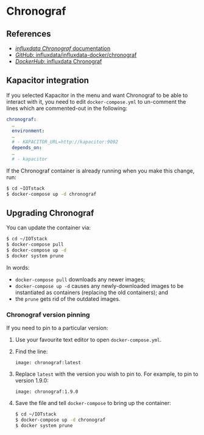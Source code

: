 # Chronograf
 
## <a name="references"> References </a>

- [*influxdata Chronograf* documentation](https://docs.influxdata.com/chronograf/)
- [*GitHub*: influxdata/influxdata-docker/chronograf](https://github.com/influxdata/influxdata-docker/tree/master/chronograf)
- [*DockerHub*: influxdata Chronograf](https://hub.docker.com/_/chronograf)

## <a name="kapacitorIntegration"> Kapacitor integration </a>

If you selected Kapacitor in the menu and want Chronograf to be able to interact with it, you need to edit `docker-compose.yml` to un-comment the lines which are commented-out in the following:

```yaml
chronograf:
  …
  environment:
  …
  # - KAPACITOR_URL=http://kapacitor:9092
  depends_on:
  …
  # - kapacitor
```

If the Chronograf container is already running when you make this change, run:

```bash
$ cd ~IOTstack
$ docker-compose up -d chronograf
```

## <a name="upgradingChronograf"> Upgrading Chronograf </a>

You can update the container via:

```bash
$ cd ~/IOTstack
$ docker-compose pull
$ docker-compose up -d
$ docker system prune
```

In words:

* `docker-compose pull` downloads any newer images;
* `docker-compose up -d` causes any newly-downloaded images to be instantiated as containers (replacing the old containers); and
* the `prune` gets rid of the outdated images.

### <a name="versionPinning"> Chronograf version pinning </a>

If you need to pin to a particular version:

1. Use your favourite text editor to open `docker-compose.yml`.
2. Find the line:

	```
	image: chronograf:latest
	```

3. Replace `latest` with the version you wish to pin to. For example, to pin to version 1.9.0:

	```
	image: chronograf:1.9.0
	```

4. Save the file and tell `docker-compose` to bring up the container:

	```bash
	$ cd ~/IOTstack
	$ docker-compose up -d chronograf
	$ docker system prune
	```
